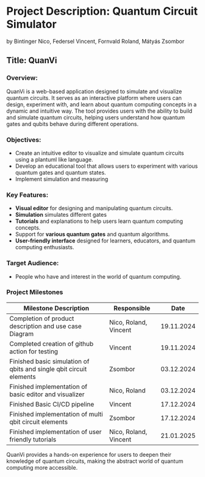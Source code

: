 # Project Description: Quantum Circuit Simulator 
by Bintinger Nico, Federsel Vincent, Fornvald Roland, Mátyás Zsombor

## Title: QuanVi

### Overview:
QuanVi is a web-based application designed to simulate and visualize quantum circuits. It serves as an interactive platform where users can design, experiment with, and learn about quantum computing concepts in a dynamic and intuitive way. The tool provides users with the ability to build and simulate quantum circuits, helping users understand how quantum gates and qubits behave during different operations.

### Objectives:
- Create an intuitive editor to visualize and simulate quantum circuits using a plantuml like language.
- Develop an educational tool that allows users to experiment with various quantum gates and quantum states.
- Implement simulation and measuring

### Key Features:
- **Visual editor** for designing and manipulating quantum circuits.
- **Simulation** simulates different gates
- **Tutorials** and explanations to help users learn quantum computing concepts.
- Support for **various quantum gates** and quantum algorithms.
- **User-friendly interface** designed for learners, educators, and quantum computing enthusiasts.

### Target Audience:
- People who have and interest in the world of quantum computing.

### Project Milestones

| Milestone Description                                               | Responsible             | Date       |
|---------------------------------------------------------------------|-------------------------|------------|
| Completion of product description and use case Diagram              | Nico, Roland, Vincent   | 19.11.2024 |
| Completed creation of github action for testing                     | Vincent                 | 19.11.2024 |
| Finished basic simulation of qbits and single qbit circuit elements | Zsombor                 | 03.12.2024 |
| Finished implementation of basic editor and visualizer              | Nico, Roland            | 03.12.2024 |
| Finished Basic CI/CD pipeline                                       | Vincent                 | 17.12.2024 |
| Finished implementation of multi qbit circuit elements              | Zsombor                 | 17.12.2024 |
| Finished implementation of user friendly tutorials                  | Nico, Roland, Vincent   | 21.01.2025 |

QuanVi provides a hands-on experience for users to deepen their knowledge of quantum circuits, making the abstract world of quantum computing more accessible.
